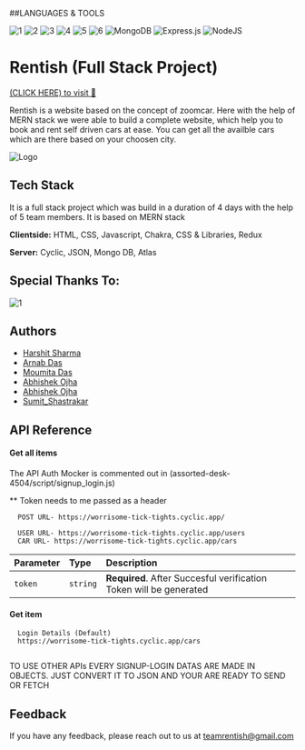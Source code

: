 ##LANGUAGES & TOOLS

![1](https://img.shields.io/badge/JavaScript-323330?style=for-the-badge&logo=javascript&logoColor=F7DF1E)
![2](https://img.shields.io/badge/CSS3-1572B6?style=for-the-badge&logo=css3&logoColor=white)
![3](https://img.shields.io/badge/HTML5-E34F26?style=for-the-badge&logo=html5&logoColor=white)
![4](https://img.shields.io/badge/chakra-%234ED1C5.svg?style=for-the-badge&logo=chakraui&logoColor=white)
![5](https://img.shields.io/badge/bootstrap-%23563D7C.svg?style=for-the-badge&logo=bootstrap&logoColor=white)
![6](https://img.shields.io/badge/redux-%23593d88.svg?style=for-the-badge&logo=redux&logoColor=white)
![MongoDB](https://img.shields.io/badge/MongoDB-%234ea94b.svg?style=for-the-badge&logo=mongodb&logoColor=white)
![Express.js](https://img.shields.io/badge/express.js-%23404d59.svg?style=for-the-badge&logo=express&logoColor=%2361DAFB)
![NodeJS](https://img.shields.io/badge/node.js-6DA55F?style=for-the-badge&logo=node.js&logoColor=white)



# Rentish (Full Stack Project)
[(CLICK HERE) to visit 🔗](https://snazzy-jalebi-705089.netlify.app/)

Rentish is a website based on the concept of zoomcar. Here with the help of MERN stack we were able to build a complete website, which help you to book and rent self driven cars at ease. You can get all the availble cars which are there based on your choosen city.




![Logo](https://raw.githubusercontent.com/Moumita7/uppity-brass-4877/main/frontend/assets/logos/rentish_logo_light.png)


## Tech Stack

It is a full stack project which was build in a duration of 4 days with the help of 5 team members. It is based on MERN stack

**Clientside:** HTML, CSS, Javascript, Chakra, CSS & Libraries, Redux

**Server:** Cyclic, JSON, Mongo DB, Atlas



## Special Thanks To:

![1](https://lwfiles.mycourse.app/masai-school-public/283427801ef0376bad3f197fad544f38.png)

## Authors

- [Harshit Sharma](https://github.com/sharma24harshit)
- [Arnab Das](https://github.com/arnabdasrishi)
- [Moumita Das](https://github.com/Moumita7)
- [Abhishek Ojha](https://github.com/AbhishekOjha5972)
- [Abhishek Ojha](https://github.com/AbhishekOjha5972)
- [Sumit_Shastrakar](https://github.com/sumitss085)


## API Reference

#### Get all items

The API Auth Mocker is commented out in (assorted-desk-4504/script/signup_login.js)


** Token needs to me passed as a header

```http
  POST URL- https://worrisome-tick-tights.cyclic.app/
```
```Routes
  USER URL- https://worrisome-tick-tights.cyclic.app/users
  CAR URL- https://worrisome-tick-tights.cyclic.app/cars
```

| Parameter | Type     | Description                |
| :-------- | :------- | :------------------------- |
| `token` | `string` | **Required**. After Succesful verification Token will be generated |

#### Get item

```http
  Login Details (Default)
  https://worrisome-tick-tights.cyclic.app/cars
  
```

TO USE OTHER APIs EVERY SIGNUP-LOGIN DATAS ARE MADE IN OBJECTS. JUST CONVERT IT TO JSON AND YOUR ARE READY TO SEND OR FETCH


## Feedback

If you have any feedback, please reach out to us at teamrentish@gmail.com

